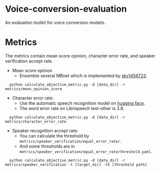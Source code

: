 # Voice-conversion-evaluation
An evaluation toolkit for voice conversion models.

# Metrics
The metrics contain mean score opinion, character error rate, and speaker verification accept rate.
- Mean score opinion
  - Ensemble several MBnet which is implemented by [sky1456723](https://github.com/sky1456723/Pytorch-MBNet).
```
  python calculate_objective_metric.py -d [data_dir] -r metrics/mean_opinion_score
```
- Character error rate:
  - Use the automatic speech recognition model on [hugging face](https://huggingface.co/facebook/wav2vec2-large-960h-lv60-self).
  - The word error rate on Librispeech test-other is 3.9.
```
  python calculate_objective_metric.py -d [data_dir] -r metrics/character_error_rate
```
- Speaker recognition accept rate:
  - You can calculate the threshold by ```metrics/speaker_verification/equal_error_rate/```.
  - And some thresholds are in ``` metrics/speaker_verification/equal_error_rate/threshold.yaml```.
```
  python calculate_objective_metric.py -d [data_dir] -r metrics/speaker_verification -t [target_dir] -th [threshold path]
```
